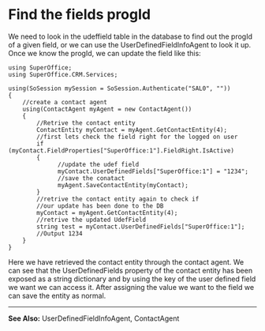 <properties date="2016-06-24"
SortOrder="5"
/>

Find the fields progId
======================

We need to look in the udeffield table in the database to find out the progId of a given field, or we can use the UserDefinedFieldInfoAgent to look it up. Once we know the progId, we can update the field like this:

```
using SuperOffice;
using SuperOffice.CRM.Services;
 
using(SoSession mySession = SoSession.Authenticate("SAL0", ""))
{
    //create a contact agent
    using(ContactAgent myAgent = new ContactAgent())
    {
        //Retrive the contact entity
        ContactEntity myContact = myAgent.GetContactEntity(4);
        //first lets check the field right for the logged on user
        if (myContact.FieldProperties["SuperOffice:1"].FieldRight.IsActive)
        {
              //update the udef field
              myContact.UserDefinedFields["SuperOffice:1"] = "1234";
              //save the conatact
              myAgent.SaveContactEntity(myContact);
        }
        //retrive the contact entity again to check if
        //our update has been done to the DB
        myContact = myAgent.GetContactEntity(4);
        //retrive the updated UdefField
        string test = myContact.UserDefinedFields["SuperOffice:1"];
        //Output 1234
    }
}
```

 

Here we have retrieved the contact entity through the contact agent. We can see that the UserDefinedFields property of the contact entity has been exposed as a string dictionary and by using the key of the user defined field we want we can access it. After assigning the value we want to the field we can save the entity as normal.

 

------------------------------------------------------------------------

**See Also:** UserDefinedFieldInfoAgent, ContactAgent
 

